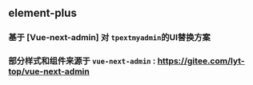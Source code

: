 ## element-plus

### 基于 [Vue-next-admin] 对 `tpextmyadmin`的UI替换方案

### 部分样式和组件来源于 `vue-next-admin` : <https://gitee.com/lyt-top/vue-next-admin>
